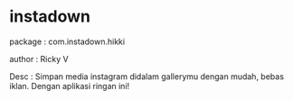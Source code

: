 # instadown
package : com.instadown.hikki

author  : Ricky V

Desc    : Simpan media instagram didalam gallerymu dengan mudah, bebas iklan. Dengan aplikasi ringan ini!
